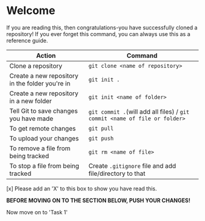 # Welcome
If you are reading this, then congratulations-you have successfully cloned a repository!
If you ever forget this command, you can always use this as a reference guide.

|Action |Command |
|---|---|
| Clone a repository|`git clone <name of repository>` |
| Create a new repository in the folder you're in |`git init .` |
| Create a new repository in a new folder |`git init <name of folder>` |
| Tell Git to save changes you have made |`git commit .`(will add all files) / `git commit <name of file or folder>` |
| To get remote changes |`git pull`|
| To upload your changes |`git push`|
| To remove a file from being tracked |`git rm <name of file>`|
| To stop a file from being tracked |Create `.gitignore` file and add file/directory to that|

[x] Please add an 'X' to this box to show you have read this.

**BEFORE MOVING ON TO THE SECTION BELOW, PUSH YOUR CHANGES!**

Now move on to 'Task 1'